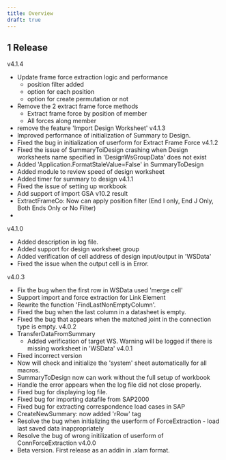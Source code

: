 ```yaml
---
title: Overview
draft: true
---
```


## 1	Release
v4.1.4
- Update frame force extraction logic and performance
	- position filter added
	- option for each position
	- option for create permutation or not
- Remove the 2 extract frame force methods
	- Extract frame force by position of member
	- All forces along member
- remove the feature 'Import Design Worksheet'
v4.1.3
- Improved performance of initialization of Summary to Design.
- Fixed the bug in initialization of userform for Extract Frame Force
v4.1.2
- Fixed the issue of SummaryToiDesign crashing when Design worksheets name specified in 'DesignWsGroupData' does not exist
- Added 'Application.FormatStaleValue=False' in SummaryToDesign
- Added module to review speed of design worksheet
- Added timer for summary to design
v4.1.1
- Fixed the issue of setting up workbook
- Add support of import GSA v10.2 result
- ExtractFrameCo: Now can apply position filter (End I only, End J Only, Both Ends Only or No Filter)
- 
v4.1.0 
- Added description in log file.
- Added support for design worksheet group
- Added verification of cell address of design input/output in 'WSData'
- Fixed the issue when the output cell is in Error.

v4.0.3 
- Fix the bug when the first row in WSData used 'merge cell'
- Support import and force extraction for Link Element
- Rewrite the function 'FindLastNonEmptyColumn'.
- Fixed the bug when the last column in a datasheet is empty.
- Fixed the bug that appears when the matched joint in the connection type is empty.
v4.0.2
- TransferDataFromSummary
	- Added verification of target WS. Warning will be logged if there is missing worksheet in 'WSData'
v4.0.1
- Fixed incorrect version
- Now will check and initialize the 'system' sheet automatically for all macros.
- SummaryToDesign now can work without the full setup of workbook
- Handle the error appears when the log file did not close properly.
- Fixed bug for displaying log file.
- Fixed bug for importing datafile from SAP2000
- Fixed bug for extracting correspondence load cases in SAP
- CreateNewSummary: now added 'rRow' tag
- Resolve the bug when initializing the userform of ForceExtraction - load last saved data inappropriately
- Resolve the bug of wrong initilization of userform of ConnForceExtraction
v4.0.0
- Beta version. First release as an addin in .xlam format.




